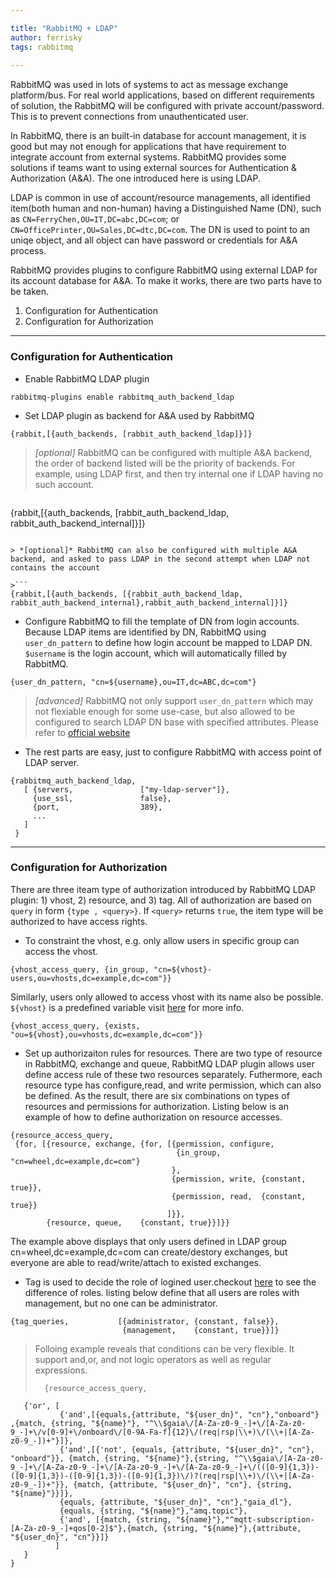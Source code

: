 ```yaml
---

title: "RabbitMQ + LDAP"
author: ferrisky
tags: rabbitmq
 
---
```


RabbitMQ was used in lots of systems to act as message exchange platform/bus. For real world applications, based on different requirements of solution, the RabbitMQ will be configured with private account/password. This is to prevent connections from unauthenticated user.

In RabbitMQ, there is an built-in database for account management, it is good but may not enough for applications that have requirement to integrate account from external systems. RabbitMQ provides some solutions if teams want to using external sources for Authentication & Authorization (A&A). The one introduced here is using LDAP.

LDAP is common in use of account/resource managements, all identified item(both human and non-human) having a Distinguished Name (DN), such as `CN=FerryChen,OU=IT,DC=abc,DC=com`; or `CN=OfficePrinter,OU=Sales,DC=dtc,DC=com`. The DN is used to point to an uniqe object, and all object can have password or credentials for A&A process.

RabbitMQ provides plugins to configure RabbitMQ using external LDAP for its account database for A&A. To make it works, there are two parts have to be taken.

1. Configuration for Authentication
2. Configuration for Authorization

---

### Configuration for Authentication

- Enable RabbitMQ LDAP plugin

```
rabbitmq-plugins enable rabbitmq_auth_backend_ldap
```

- Set LDAP plugin as backend for A&A used by RabbitMQ

```
{rabbit,[{auth_backends, [rabbit_auth_backend_ldap]}]}
```

>*[optional]* RabbitMQ can be configured with multiple A&A backend, the order of backend listed will be the priority of backends. For example, using LDAP first, and then try internal one if LDAP having no such account.

>```
{rabbit,[{auth_backends, [rabbit_auth_backend_ldap, rabbit_auth_backend_internal]}]}
```

> *[optional]* RabbitMQ can also be configured with multiple A&A backend, and asked to pass LDAP in the second attempt when LDAP not contains the account

>```
{rabbit,[{auth_backends, [{rabbit_auth_backend_ldap, rabbit_auth_backend_internal},rabbit_auth_backend_internal]}]}
```

- Configure RabbitMQ to fill the template of DN from login accounts. Because LDAP items are identified by DN, RabbitMQ using `user_dn_pattern` to define how login account be mapped to LDAP DN.
`$username` is the login account, which will automatically filled by RabbitMQ.

```
{user_dn_pattern, "cn=${username},ou=IT,dc=ABC,dc=com"}
``` 

> *[advanced]* RabbitMQ not only support `user_dn_pattern` which may not flexiable enough for some use-case, but also allowed to be configured to search LDAP DN base with specified attributes. Please refer to [official website](https://www.rabbitmq.com/ldap.html)

- The rest parts are easy, just to configure RabbitMQ with access point of LDAP server.


```
{rabbitmq_auth_backend_ldap,
   [ {servers,               ["my-ldap-server"]},
     {use_ssl,               false},
     {port,                  389},
     ...
   ]
 }
```

---

### Configuration for Authorization

There are three iteam type of authorization introduced by RabbitMQ LDAP plugin: 1) vhost, 2) resource, and 3) tag. All of authorization are based on `query` in form `{type , <query>}`. If `<query>` returns `true`, the item type will be authorized to have access rights.

- To constraint the vhost, e.g. only allow users in specific group can access the vhost.

```
{vhost_access_query, {in_group, "cn=${vhost}-users,ou=vhosts,dc=example,dc=com"}}
```

Similarly, users only allowed to access vhost with its name also be possible. `${vhost}` is a predefined variable visit [here](https://www.rabbitmq.com/ldap.html) for more info.

```
{vhost_access_query, {exists, "ou=${vhost},ou=vhosts,dc=example,dc=com"}}
```

- Set up authorizaiton rules for resources. There are two type of resource in RabbitMQ, exchange and queue, RabbitMQ LDAP plugin allows user define access rule of these two resources separately. Futhermore, each resource type has configure,read, and write permission, which can also be defined. As the result, there are six combinations on types of resources and permissions for authorization. Listing below is an example of how to define authorization on resource accesses.

```
{resource_access_query,
 {for, [{resource, exchange, {for, [{permission, configure,
                                     {in_group, "cn=wheel,dc=example,dc=com"}
                                    },
                                    {permission, write, {constant, true}},
                                    {permission, read,  {constant, true}}
                                   ]}},
        {resource, queue,    {constant, true}}]}}
```

The example above displays that only users defined in LDAP group cn=wheel,dc=example,dc=com can create/destory exchanges, but everyone are able to read/write/attach to existed exchanges.

- Tag is used to decide the role of logined user.checkout [here](https://www.rabbitmq.com/management.html) to see the difference of roles. listing below define that all users are roles with management, but no one can be administrator.

```
{tag_queries,           [{administrator, {constant, false}},
                         {management,    {constant, true}}]}
```
> Folloing example reveals that conditions can be very flexible. It support and,or, and not logic operators as well as regular expressions.
> 
> ```
>   {resource_access_query,
       {'or', [
               {'and',[{equals,{attribute, "${user_dn}", "cn"},"onboard"} ,{match, {string, "${name}"}, "^\\$gaia\/[A-Za-z0-9_-]+\/[A-Za-z0-9_-]+\/v[0-9]+\/onboard\/[0-9A-Fa-f]{12}\/(req|rsp|\\+)\/(\\+|[A-Za-z0-9_-])+"}]},
               {'and',[{'not', {equals, {attribute, "${user_dn}", "cn"}, "onboard"}}, {match, {string, "${name}"},{string, "^\\$gaia\/[A-Za-z0-9_-]+\/[A-Za-z0-9_-]+\/[A-Za-z0-9_-]+\/[A-Za-z0-9_-]+\/(([0-9]{1,3})-([0-9]{1,3})-([0-9]{1,3})-([0-9]{1,3})\/)?(req|rsp|\\+)\/(\\+|[A-Za-z0-9_-])+"}}, {match, {attribute, "${user_dn}", "cn"}, {string, "${name}"}}]},
               {equals, {attribute, "${user_dn}", "cn"},"gaia_dl"},
               {equals, {string, "${name}"},"amq.topic"},
               {'and', [{match, {string, "${name}"},"^mqtt-subscription-[A-Za-z0-9_-]+qos[0-2]$"},{match, {string, "${name}"},{attribute, "${user_dn}", "cn"}}]}
              ]
       }
    }
```
